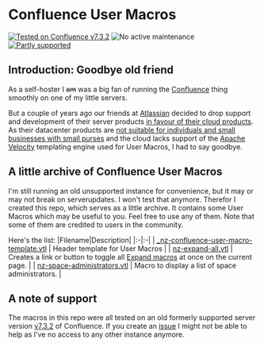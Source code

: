 # Confluence User Macros

[![Tested on Confluence v7.3.2](https://img.shields.io/badge/confluence-v7.3.2-mediumseagreen.svg?logo=confluence)](https://confluence.atlassian.com/doc/confluence-7-3-release-notes-983794557.html) ![No active maintenance](https://img.shields.io/badge/maintained-no-crimson.svg?logo=github) [![Partly supported](https://img.shields.io/badge/supported-partly-darkorange.svg?logo=github)](https://github.com/nerdzone-nl/confluence-user-macros/issues)

## Introduction: Goodbye old friend
As a self-hoster I <s>am</s> was a big fan of running the [Confluence](https://www.atlassian.com/software/confluence) thing smoothly on one of my little servers.

But a couple of years ago our friends at [Atlassian](https://www.atlassian.com) decided to drop support and development of their server products [in favour of their cloud products](https://www.atlassian.com/migration/assess/journey-to-cloud). As their datacenter products are [not suitable for individuals and small businesses with small purses](https://www.atlassian.com/licensing/data-center) and the cloud lacks support of the [Apache Velocity](https://velocity.apache.org/) templating engine used for User Macros, I had to say goodbye.

## A little archive of Confluence User Macros

I'm still running an old unsupported instance for convenience, but it may or may not break on serverupdates. I won't test that anymore. Therefor I created this repo, which serves as a little archive. It contains some User Macros which may be useful to you. Feel free to use any of them. Note that some of them are credited to users in the community.

Here's the list:
|Filename|Description|
|:-|:-|
| [_nz-confluence-user-macro-template.vtl](./_nz-confluence-user-macro-template.vtl) | Header template for User Macros |
| [nz-expand-all.vtl](nz-expand-all.vtl) | Creates a link or button to toggle all [Expand macros](https://confluence.atlassian.com/display/DOC/Expand+Macro) at once on the current page. |
| [nz-space-administrators.vtl](./nz-space-administrators.vtl) | Macro to display a list of space administrators. |

## A note of support
The macros in this repo were all tested on an old formerly supported server version [v7.3.2](https://confluence.atlassian.com/doc/confluence-7-3-release-notes-983794557.html) of Confluence. If you create an [issue](https://github.com/nerdzone-nl/confluence-user-macros/issues) I might not be able to help as I've no access to any other instance anymore.
